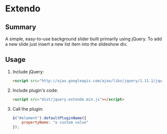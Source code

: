 # Extendo

## Summary
A simple, easy-to-use background slider built primarily using jQuery.  To add a new slide just insert a new list item into the slideshow div.

## Usage

1. Include jQuery:

    ```html
    <script src="http://ajax.googleapis.com/ajax/libs/jquery/1.11.1/jquery.min.js"></script>
    ```

2. Include plugin's code:

    ```html
    <script src="dist/jquery.extendo.min.js"></script>
    ```

3. Call the plugin:

    ```javascript
    $("#element").defaultPluginName({
        propertyName: "a custom value"
    });
    ```
